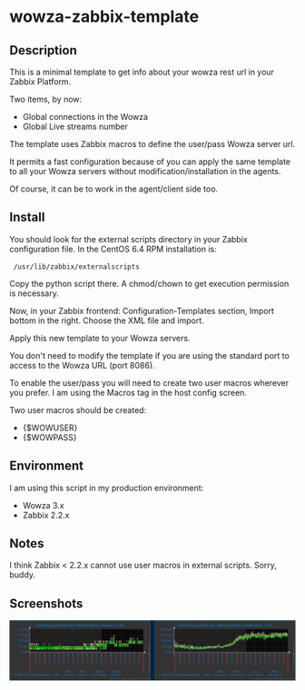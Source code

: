 wowza-zabbix-template
=====================

Description
-----------

This is a minimal template to get info about your wowza rest url in your Zabbix Platform.

Two items, by now:

* Global connections in the Wowza
* Global Live streams number

The template uses Zabbix macros to define the user/pass Wowza server url.

It permits a fast configuration because of you can apply the same template to all your Wowza servers without modification/installation in the agents.

Of course, it can be to work in the agent/client side too.

Install
-------

You should look for the external scripts directory in your Zabbix configuration file. 
In the CentOS 6.4 RPM installation is: 

``` 
 /usr/lib/zabbix/externalscripts 
```

Copy the python script there. A chmod/chown to get execution permission is necessary.

Now, in your Zabbix frontend: Configuration-Templates section, Import bottom in the right.
Choose the XML file and import.

Apply this new template to your Wowza servers. 

You don't need to modify the template if you are using the standard port to access to the Wowza URL (port 8086).

To enable the user/pass you will need to create two user macros wherever you prefer. I am using the Macros tag in the host config screen.

Two user macros should be created:

* {$WOWUSER}
* {$WOWPASS}

Environment
-----------

I am using this script in my production environment:

* Wowza 3.x
* Zabbix 2.2.x

Notes
-----

I think Zabbix < 2.2.x cannot use user macros in external scripts. Sorry, buddy.

Screenshots
-----------
![Screenshot](img/zabbix-wowza-graph.png)
